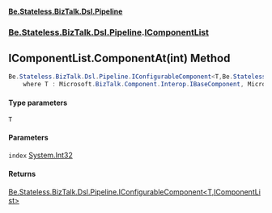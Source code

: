 #### [Be.Stateless.BizTalk.Dsl.Pipeline](README.md 'README')
### [Be.Stateless.BizTalk.Dsl.Pipeline](Be.Stateless.BizTalk.Dsl.Pipeline.md 'Be.Stateless.BizTalk.Dsl.Pipeline').[IComponentList](IComponentList.md 'Be.Stateless.BizTalk.Dsl.Pipeline.IComponentList')

## IComponentList.ComponentAt<T>(int) Method

```csharp
Be.Stateless.BizTalk.Dsl.Pipeline.IConfigurableComponent<T,Be.Stateless.BizTalk.Dsl.Pipeline.IComponentList> ComponentAt<T>(int index)
    where T : Microsoft.BizTalk.Component.Interop.IBaseComponent, Microsoft.BizTalk.Component.Interop.IPersistPropertyBag;
```
#### Type parameters

<a name='Be.Stateless.BizTalk.Dsl.Pipeline.IComponentList.ComponentAt_T_(int).T'></a>

`T`
#### Parameters

<a name='Be.Stateless.BizTalk.Dsl.Pipeline.IComponentList.ComponentAt_T_(int).index'></a>

`index` [System.Int32](https://docs.microsoft.com/en-us/dotnet/api/System.Int32 'System.Int32')

#### Returns
[Be.Stateless.BizTalk.Dsl.Pipeline.IConfigurableComponent&lt;](IConfigurableComponent_T,TScope_.md 'Be.Stateless.BizTalk.Dsl.Pipeline.IConfigurableComponent<T,TScope>')[T](IComponentList.ComponentAt_T_(int).md#Be.Stateless.BizTalk.Dsl.Pipeline.IComponentList.ComponentAt_T_(int).T 'Be.Stateless.BizTalk.Dsl.Pipeline.IComponentList.ComponentAt<T>(int).T')[,](IConfigurableComponent_T,TScope_.md 'Be.Stateless.BizTalk.Dsl.Pipeline.IConfigurableComponent<T,TScope>')[IComponentList](IComponentList.md 'Be.Stateless.BizTalk.Dsl.Pipeline.IComponentList')[&gt;](IConfigurableComponent_T,TScope_.md 'Be.Stateless.BizTalk.Dsl.Pipeline.IConfigurableComponent<T,TScope>')